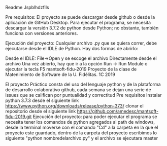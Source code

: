 Readme Jspblhdzflls


Pre requisitos:
El proyecto se puede descargar desde github o desde la aplicación de GitHub Desktop. Para ejecutar el programa, se necesita descargar la versión 3.7.2 de python desde Python; no obstante, también funciona con versiones anteriores.

Ejecución del proyecto:
Cualquier archivo .py que se quiera correr, debe ejecutarse desde el IDLE de Python. Hay dos formas de abrirlo:

Desde el IDLE: File->Open y se escoge el archivo
Directamente desde el archivo
Una vez abierto, hay que ir a la opción Run -> Run Module o ejecutar la tecla F5
mantsoft-fidu-2019
Proyecto de la clase de Matenimiento de Software de la U. Fidélitas. 1C 2019

El proyecto Práctico consta del uso del lenguaje python y de la plataforma de desarrollo colaborativo github, cada semana se dejan una serie de issues que se califican por puntualidad y correctitud
Pre requisitos
Instalar python 3.7.3 desde el siguiente link https://www.python.org/downloads/release/python-373/
clonar el repositorio desde el siguiente link https://github.com/amedesc/mantsoft-fidu-2019.git
Ejecución del proyecto:
para poder ejecutar el programa se necesita tener los comandos de python agregados al path de windows, desde la terminal moverse con el comando "Cd" a la carpeta en la que el proyecto este guardado, dentro de la carpeta del proyecto escribimos lo siguiente "python nombredelarchivo.py" y el archivo se ejecutara 
master
